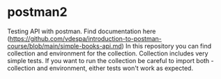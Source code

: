 # postman2
Testing API with postman. Find documentation here (https://github.com/vdespa/introduction-to-postman-course/blob/main/simple-books-api.md)
In this repository you can find collection and environment for the collection.
Collection includes very simple tests.
If you want to run the collection be careful to import both - collection and environment, either tests won't work as expected. 
